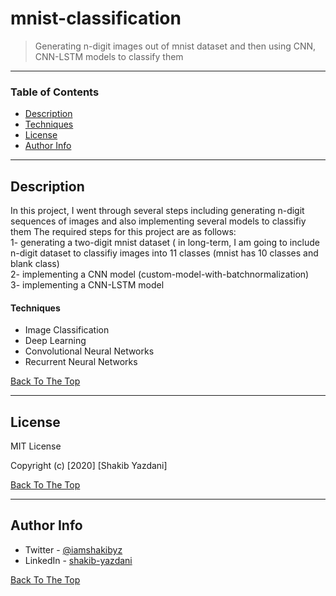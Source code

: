 # mnist-classification

> Generating n-digit images out of mnist dataset and then using CNN, CNN-LSTM models to classify them

---

### Table of Contents

- [Description](#description)
- [Techniques](#techniques)
- [License](#license)
- [Author Info](#author-info)

---

## Description

In this project, I went through several steps including generating n-digit sequences of images and also implementing several models to classifiy them
The required steps for this project are as follows: <br/>
1- generating a two-digit mnist dataset ( in long-term, I am going to include n-digit dataset to classifiy images into 11 classes (mnist has 10 classes and blank class) <br/>
2- implementing a CNN model (custom-model-with-batchnormalization)<br/>
3- implementing a CNN-LSTM model<br/>


#### Techniques

- Image Classification
- Deep Learning
- Convolutional Neural Networks
- Recurrent Neural Networks

[Back To The Top](#mnist-classification)

---

## License

MIT License

Copyright (c) [2020] [Shakib Yazdani]


[Back To The Top](#mnist-classification)

---

## Author Info

- Twitter - [@iamshakibyz](https://twitter.com/iamshakibyz)
- LinkedIn - [shakib-yazdani](https://www.linkedin.com/in/shakib-yazdani)

[Back To The Top](#mnist-classification)
